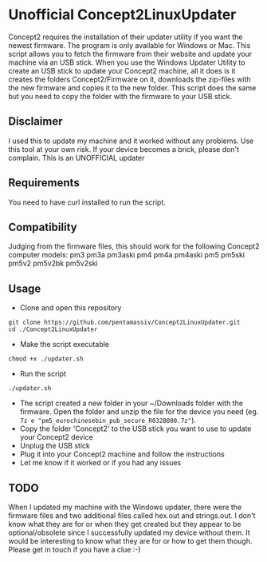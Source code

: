 # Unofficial Concept2LinuxUpdater
Concept2 requires the installation of their updater utility if you want the newest firmware. The program is only available for Windows or Mac. This script allows you to fetch the firmware from their website and update your machine via an USB stick. When you use the Windows Updater Utility to create an USB stick to update your Concept2 machine, all it does is it creates the folders Concept2/Firmware on it, downloads the zip-files with the new firmware and copies it to the new folder. This script does the same but you need to copy the folder with the firmware to your USB stick.

## Disclaimer
I used this to update my machine and it worked without any problems. Use this tool at your own risk. If your device becomes a brick, please don't complain. This is an UNOFFICIAL updater

## Requirements
You need to have curl installed to run the script.

## Compatibility
Judging from the firmware files, this should work for the following Concept2 computer models:
pm3 pm3a pm3aski pm4 pm4a pm4aski pm5 pm5ski pm5v2 pm5v2bk pm5v2ski 

## Usage
- Clone and open this repository
```
git clone https://github.com/pentamassiv/Concept2LinuxUpdater.git
cd ./Concept2LinuxUpdater
```
- Make the script executable
```
chmod +x ./updater.sh
```
- Run the script
```
./updater.sh
```
- The script created a new folder in your ~/Downloads folder with the firmware. Open the folder and unzip the file for the device you need (eg. `7z e "pm5_eurochinesebin_pub_secure_R032B000.7z"`).
- Copy the folder 'Concept2' to the USB stick you want to use to update your Concept2 device
- Unplug the USB stick
- Plug it into your Concept2 machine and follow the instructions
- Let me know if it worked or if you had any issues


## TODO
When I updated my machine with the Windows updater, there were the firmware files and two additional files called hex.out and strings.out. I don't know what they are for or when they get created but they appear to be optional/obsolete since I successfully updated my device without them. It would be interesting to know what they are for or how to get them though. Please get in touch if you have a clue :-)
